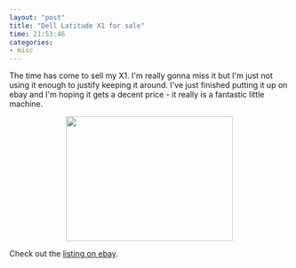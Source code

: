 ```yaml
---
layout: "post"
title: "Dell Latitude X1 for sale"
time: 21:53:46
categories: 
- misc
---
```

The time has come to sell my X1. I'm really gonna miss it but I'm just not using it enough to justify keeping it around. I've just finished putting it up on ebay and I'm hoping it gets a decent price - it really is a fantastic little machine.

<a href="http://cgi.ebay.co.uk/ws/eBayISAPI.dll?ViewItem&amp;item=200143891246" title="Dell Latitude X1 on ebay">
<p style="text-align: center"><img src="http://dev.stut.net/ebay/dellx1/IMG_0120-1.JPG" border="0" height="225" width="300" /></p>

</a>

Check out the <a href="http://cgi.ebay.co.uk/ws/eBayISAPI.dll?ViewItem&amp;item=200143891246" title="Dell Latitude X1 listing on ebay">listing on ebay</a>.